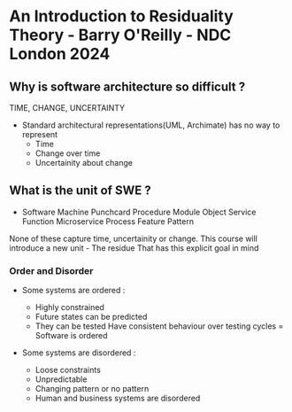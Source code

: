 # An Introduction to Residuality Theory - Barry O'Reilly - NDC London 2024

## Why is software architecture so difficult ?

TIME, CHANGE, UNCERTAINTY

- Standard architectural representations(UML, Archimate) has no way to represent
  - Time
  - Change over time
  - Uncertainity about change

## What is the unit of SWE ?

- Software
  Machine
  Punchcard
  Procedure
  Module
  Object
  Service
  Function
  Microservice
  Process
  Feature
  Pattern

None of these capture time, uncertainity or change.
This course will introduce a new unit - The residue
That has this explicit goal in mind

### Order and Disorder

- Some systems are ordered :

  - Highly constrained
  - Future states can be predicted
  - They can be tested
    Have consistent behaviour over testing cycles
    = Software is ordered

- Some systems are disordered :
  - Loose constraints
  - Unpredictable
  - Changing pattern or no pattern
  - Human and business systems are disordered
